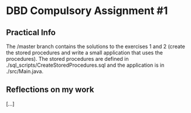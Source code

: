 # DBD Compulsory Assignment #1

## Practical Info
The /master branch contains the solutions to the exercises 1 and 2 (create the stored procedures and write a small application that uses the procedures).
The stored procedures are defined in ./sql_scripts/CreateStoredProcedures.sql and the application is in ./src/Main.java.

## Reflections on my work
[...]
